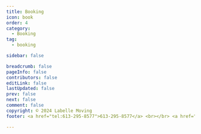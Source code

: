 ```yaml
---
title: Booking
icon: book
order: 4
category:
  - Booking
tag:
  - booking

sidebar: false

breadcrumb: false
pageInfo: false
contributors: false
editLink: false
lastUpdated: false
prev: false
next: false
comment: false
copyright: © 2024 Labelle Moving
footer: <a href="tel:613-295-8577">613-295-8577</a> <br></br> <a href="mailto:info@labellemoving.com">info@labellemoving.com</a> 

---
```

<iframeComp ></iframeComp>

<script setup>
import iframeComp from "@source/components/iframeComp.vue"
</script>